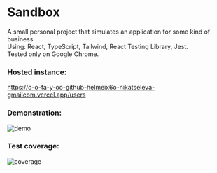 # Sandbox

A small personal project that simulates an application for some kind of business.  
Using: React, TypeScript, Tailwind, React Testing Library, Jest.  
Tested only on Google Chrome.

### Hosted instance:
https://o-o-fa-y-oo-github-helmeix6o-nikatseleva-gmailcom.vercel.app/users

### Demonstration:
![demo](https://github.com/oOFaYOo/sandbox/blob/main/public/demo.gif)

### Test coverage:
![coverage](https://github.com/oOFaYOo/sandbox/blob/main/public/coverage.jpg)
